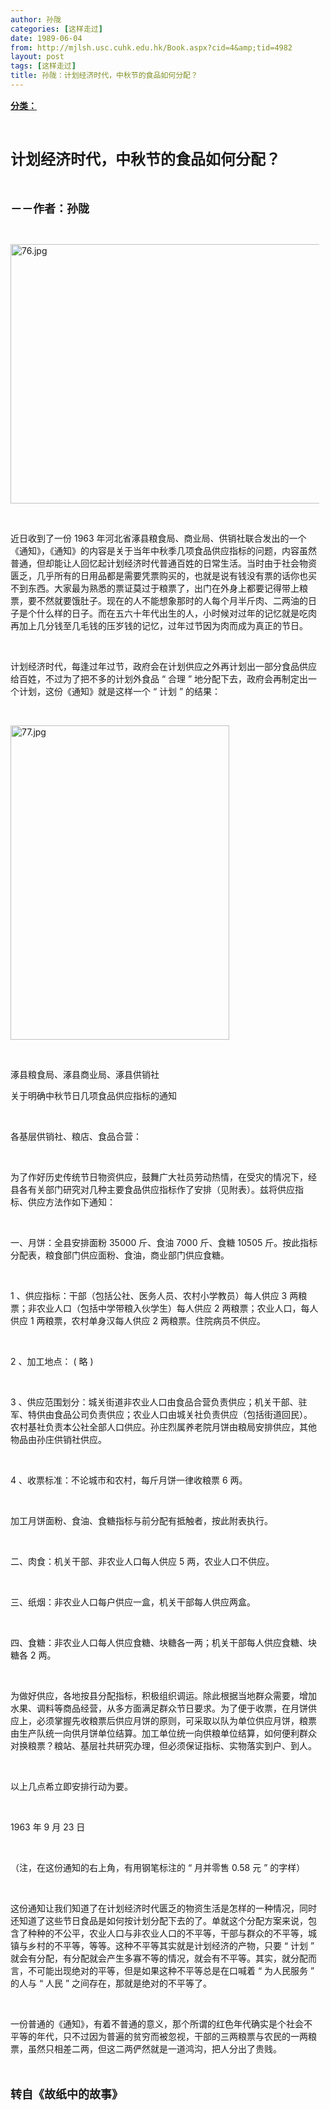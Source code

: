 ```yaml
---
author: 孙陇
categories: [这样走过]
date: 1989-06-04
from: http://mjlsh.usc.cuhk.edu.hk/Book.aspx?cid=4&amp;tid=4982
layout: post
tags: [这样走过]
title: 孙陇：计划经济时代，中秋节的食品如何分配？
---
```


<div style="margin: 15px 10px 10px 0px;">
<div>
<span id="ctl00_ContentPlaceHolder1_chapter1_SubjectLabel" style="font-weight:bold;text-decoration:underline;">
   分类：
  </span>
</div>
<p class="p1">
<b>
<font size="5">
<span class="s1">
</span>
<br/>
</font>
</b>
</p>
<p class="p2">
<span class="s1">
<b>
<font size="5">
     计划经济时代，中秋节的食品如何分配？
    </font>
</b>
</span>
</p>
<p class="p1">
<b>
<font size="4">
<span class="s1">
</span>
<br/>
</font>
</b>
</p>
<p class="p2">
<span class="s1">
<b>
<font size="4">
     －－作者：孙陇
    </font>
</b>
</span>
</p>
<p class="p1">
<span class="s1">
</span>
<br/>
</p>
<p class="p3">
<span class="s1">
<img alt="76.jpg" border="0" height="415" src="http://mjlsh.usc.cuhk.edu.hk/medias/contents/4982/76.jpg" width="550"/>
</span>
</p>
<p class="p1">
<span class="s1">
</span>
<br/>
</p>
<p class="p2">
<span class="s1">
   近日收到了一份
  </span>
<span class="s2">
   1963
  </span>
<span class="s1">
   年河北省涿县粮食局、商业局、供销社联合发出的一个《通知》，《通知》的内容是关于当年中秋季几项食品供应指标的问题，内容虽然普通，但却能让人回忆起计划经济时代普通百姓的日常生活。当时由于社会物资匮乏，几乎所有的日用品都是需要凭票购买的，也就是说有钱没有票的话你也买不到东西。大家最为熟悉的票证莫过于粮票了，出门在外身上都要记得带上粮票，要不然就要饿肚子。现在的人不能想象那时的人每个月半斤肉、二两油的日子是个什么样的日子。而在五六十年代出生的人，小时候对过年的记忆就是吃肉再加上几分钱至几毛钱的压岁钱的记忆，过年过节因为肉而成为真正的节日。
  </span>
</p>
<p class="p1">
<span class="s1">
</span>
<br/>
</p>
<p class="p2">
<span class="s1">
   计划经济时代，每逢过年过节，政府会在计划供应之外再计划出一部分食品供应给百姓，不过为了把不多的计划外食品
  </span>
<span class="s2">
   “
  </span>
<span class="s1">
   合理
  </span>
<span class="s2">
   ”
  </span>
<span class="s1">
   地分配下去，政府会再制定出一个计划，这份《通知》就是这样一个
  </span>
<span class="s2">
   “
  </span>
<span class="s1">
   计划
  </span>
<span class="s2">
   ”
  </span>
<span class="s1">
   的结果：
  </span>
</p>
<p class="p1">
<span class="s1">
</span>
<br/>
</p>
<p class="p3">
<span class="s1">
<img alt="77.jpg" border="0" height="503" src="http://mjlsh.usc.cuhk.edu.hk/medias/contents/4982/77.jpg" width="350"/>
</span>
</p>
<p class="p1">
<span class="s1">
</span>
<br/>
</p>
<p class="p2">
<span class="s1">
   涿县粮食局、涿县商业局、涿县供销社
  </span>
</p>
<p class="p2">
<span class="s1">
   关于明确中秋节日几项食品供应指标的通知
  </span>
</p>
<p class="p1">
<span class="s1">
</span>
<br/>
</p>
<p class="p2">
<span class="s1">
   各基层供销社、粮店、食品合营：
  </span>
</p>
<p class="p1">
<span class="s1">
</span>
<br/>
</p>
<p class="p2">
<span class="s1">
   为了作好历史传统节日物资供应，鼓舞广大社员劳动热情，在受灾的情况下，经县各有关部门研究对几种主要食品供应指标作了安排（见附表）。兹将供应指标、供应方法作如下通知：
  </span>
</p>
<p class="p1">
<span class="s1">
</span>
<br/>
</p>
<p class="p2">
<span class="s1">
   一、月饼：全县安排面粉
  </span>
<span class="s2">
   35000
  </span>
<span class="s1">
   斤、食油
  </span>
<span class="s2">
   7000
  </span>
<span class="s1">
   斤、食糖
  </span>
<span class="s2">
   10505
  </span>
<span class="s1">
   斤。按此指标分配表，粮食部门供应面粉、食油，商业部门供应食糖。
  </span>
</p>
<p class="p1">
<span class="s1">
</span>
<br/>
</p>
<p class="p2">
<span class="s2">
   1
  </span>
<span class="s1">
   、供应指标：干部（包括公社、医务人员、农村小学教员）每人供应
  </span>
<span class="s2">
   3
  </span>
<span class="s1">
   两粮票；非农业人口（包括中学带粮入伙学生）每人供应
  </span>
<span class="s2">
   2
  </span>
<span class="s1">
   两粮票；农业人口，每人供应
  </span>
<span class="s2">
   1
  </span>
<span class="s1">
   两粮票，农村单身汉每人供应
  </span>
<span class="s2">
   2
  </span>
<span class="s1">
   两粮票。住院病员不供应。
  </span>
</p>
<p class="p1">
<span class="s1">
</span>
<br/>
</p>
<p class="p2">
<span class="s2">
   2
  </span>
<span class="s1">
   、加工地点：
  </span>
<span class="s2">
   (
  </span>
<span class="s1">
   略
  </span>
<span class="s2">
   )
  </span>
</p>
<p class="p1">
<span class="s1">
</span>
<br/>
</p>
<p class="p2">
<span class="s2">
   3
  </span>
<span class="s1">
   、供应范围划分：城关街道非农业人口由食品合营负责供应；机关干部、驻军、特供由食品公司负责供应；农业人口由城关社负责供应（包括街道回民）。农村基社负责本公社全部人口供应。孙庄烈属养老院月饼由粮局安排供应，其他物品由孙庄供销社供应。
  </span>
</p>
<p class="p1">
<span class="s1">
</span>
<br/>
</p>
<p class="p2">
<span class="s2">
   4
  </span>
<span class="s1">
   、收票标准：不论城市和农村，每斤月饼一律收粮票
  </span>
<span class="s2">
   6
  </span>
<span class="s1">
   两。
  </span>
</p>
<p class="p1">
<span class="s1">
</span>
<br/>
</p>
<p class="p2">
<span class="s1">
   加工月饼面粉、食油、食糖指标与前分配有抵触者，按此附表执行。
  </span>
</p>
<p class="p1">
<span class="s1">
</span>
<br/>
</p>
<p class="p2">
<span class="s1">
   二、肉食：机关干部、非农业人口每人供应
  </span>
<span class="s2">
   5
  </span>
<span class="s1">
   两，农业人口不供应。
  </span>
</p>
<p class="p1">
<span class="s1">
</span>
<br/>
</p>
<p class="p2">
<span class="s1">
   三、纸烟：非农业人口每户供应一盒，机关干部每人供应两盒。
  </span>
</p>
<p class="p1">
<span class="s1">
</span>
<br/>
</p>
<p class="p2">
<span class="s1">
   四、食糖：非农业人口每人供应食糖、块糖各一两；机关干部每人供应食糖、块糖各
  </span>
<span class="s2">
   2
  </span>
<span class="s1">
   两。
  </span>
</p>
<p class="p1">
<span class="s1">
</span>
<br/>
</p>
<p class="p2">
<span class="s1">
   为做好供应，各地按县分配指标，积极组织调运。除此根据当地群众需要，增加水果、调料等商品经营，从多方面满足群众节日要求。为了便于收票，在月饼供应上，必须掌握先收粮票后供应月饼的原则，可采取以队为单位供应月饼，粮票由生产队统一向供月饼单位结算。加工单位统一向供粮单位结算，如何便利群众对换粮票？粮站、基层社共研究办理，但必须保证指标、实物落实到户、到人。
  </span>
</p>
<p class="p1">
<span class="s1">
</span>
<br/>
</p>
<p class="p2">
<span class="s1">
   以上几点希立即安排行动为要。
  </span>
</p>
<p class="p1">
<span class="s1">
</span>
<br/>
</p>
<p class="p3">
<span class="s1">
   1963
  </span>
<span class="s3">
   年
  </span>
<span class="s1">
   9
  </span>
<span class="s3">
   月
  </span>
<span class="s1">
   23
  </span>
<span class="s3">
   日
  </span>
</p>
<p class="p1">
<span class="s1">
</span>
<br/>
</p>
<p class="p2">
<span class="s1">
   （注，在这份通知的右上角，有用钢笔标注的
  </span>
<span class="s2">
   “
  </span>
<span class="s1">
   月并零售
  </span>
<span class="s2">
   0.58
  </span>
<span class="s1">
   元
  </span>
<span class="s2">
   ”
  </span>
<span class="s1">
   的字样）
  </span>
</p>
<p class="p1">
<span class="s1">
</span>
<br/>
</p>
<p class="p2">
<span class="s1">
   这份通知让我们知道了在计划经济时代匮乏的物资生活是怎样的一种情况，同时还知道了这些节日食品是如何按计划分配下去的了。单就这个分配方案来说，包含了种种的不公平，农业人口与非农业人口的不平等，干部与群众的不平等，城镇与乡村的不平等，等等。这种不平等其实就是计划经济的产物，只要
  </span>
<span class="s2">
   “
  </span>
<span class="s1">
   计划
  </span>
<span class="s2">
   ”
  </span>
<span class="s1">
   就会有分配，有分配就会产生多寡不等的情况，就会有不平等。其实，就分配而言，不可能出现绝对的平等，但是如果这种不平等总是在口喊着
  </span>
<span class="s2">
   “
  </span>
<span class="s1">
   为人民服务
  </span>
<span class="s2">
   ”
  </span>
<span class="s1">
   的人与
  </span>
<span class="s2">
   “
  </span>
<span class="s1">
   人民
  </span>
<span class="s2">
   ”
  </span>
<span class="s1">
   之间存在，那就是绝对的不平等了。
  </span>
</p>
<p class="p1">
<span class="s1">
</span>
<br/>
</p>
<p class="p2">
<span class="s1">
   一份普通的《通知》，有着不普通的意义，那个所谓的红色年代确实是个社会不平等的年代，只不过因为普遍的贫穷而被忽视，干部的三两粮票与农民的一两粮票，虽然只相差二两，但这二两俨然就是一道鸿沟，把人分出了贵贱。
  </span>
</p>
<p class="p1">
<b>
<font size="4">
<span class="s1">
</span>
<br/>
</font>
</b>
</p>
<p class="p2">
<span class="s1">
<b>
<font size="4">
     转自《故纸中的故事》
    </font>
</b>
</span>
</p>
</div>
